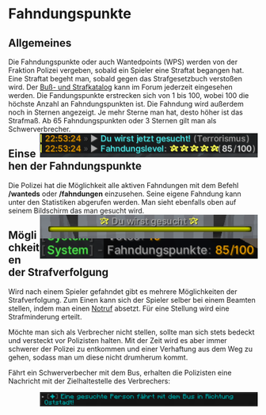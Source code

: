 # Fahndungspunkte

## Allgemeines
Die Fahndungspunkte oder auch Wantedpoints (WPS) werden von der Fraktion Polizei vergeben, sobald ein Spieler eine Straftat begangen hat. Eine Straftat begeht man, sobald gegen das Strafgesetzbuch verstoßen wird. Der [Buß- und Strafkatalog](https://germanrp.eu/forum/index.php?thread/831-wichtig-bu%C3%9F-und-strafkatalog/) kann im Forum jederzeit eingesehen werden. Die Fandungspunkte erstrecken sich von 1 bis 100, wobei 100 die höchste Anzahl an Fahndungspunkten ist. Die Fahndung wird außerdem noch in Sternen angezeigt. Je mehr Sterne man hat, desto höher ist das Strafmaß. Ab 65 Fahndungspunkten oder 3 Sternen gilt man als Schwerverbrecher.
<img align="right" width="440" eight="440" src="../../../assets/image/allgemein/fahndungspunkte/FahndungErhalten.png">

## Einsehen der Fahndungspunkte
Die Polizei hat die Möglichkeit alle aktiven Fahndungen mit dem Befehl **/wanteds** oder **/fahndungen** einzusehen. Seine eigene Fahndung kann unter den Statistiken abgerufen werden. Man sieht ebenfalls oben auf seinem Bildschirm das man gesucht wird.
<img align="right" width="440" eight="440" src="../../../assets/image/allgemein/fahndungspunkte/FahndungBossbar.png">
<img align="right" width="440" eight="440" src="../../../assets/image/allgemein/fahndungspunkte/FahndungspunkteStats.png">

## Möglichkeiten der Strafverfolgung
Wird nach einem Spieler gefahndet gibt es mehrere Möglichkeiten der Strafverfolgung. Zum Einen kann sich der Spieler selber bei einem Beamten stellen, indem man einen [Notruf](../../pages/allgemein/notrufe.md) absetzt. Für eine Stellung wird eine Strafminderung erteilt.

Möchte man sich als Verbrecher nicht stellen, sollte man sich stets bedeckt und versteckt vor Polizisten halten. Mit der Zeit wird es aber immer schwerer der Polizei zu entkommen und einer Verhaftung aus dem Weg zu gehen, sodass man um diese nicht drumherum kommt.

Fährt ein Schwerverbecher mit dem Bus, erhalten die Polizisten eine Nachricht mit der Zielhaltestelle des Verbrechers:

<img align="right" width="440" eight="440" src="../../../assets/image/allgemein/fahndungspunkte/FahndungBus.png">
